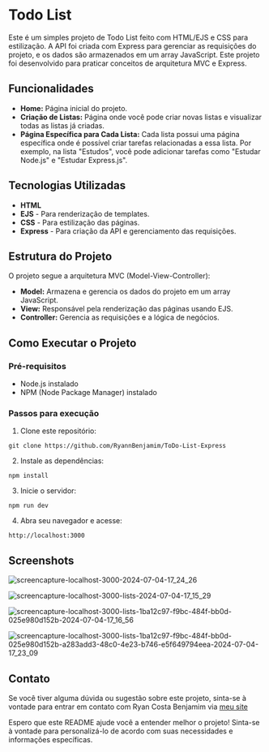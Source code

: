 # Todo List

Este é um simples projeto de Todo List feito com HTML/EJS e CSS para estilização. A API foi criada com Express para gerenciar as requisições do projeto, e os dados são armazenados em um array JavaScript. Este projeto foi desenvolvido para praticar conceitos de arquitetura MVC e Express.

## Funcionalidades

- **Home:** Página inicial do projeto.
- **Criação de Listas:** Página onde você pode criar novas listas e visualizar todas as listas já criadas.
- **Página Específica para Cada Lista:** Cada lista possui uma página específica onde é possível criar tarefas relacionadas a essa lista. Por exemplo, na lista "Estudos", você pode adicionar tarefas como "Estudar Node.js" e "Estudar Express.js".

## Tecnologias Utilizadas

- **HTML**
- **EJS** - Para renderização de templates.
- **CSS** - Para estilização das páginas.
- **Express** - Para criação da API e gerenciamento das requisições.

## Estrutura do Projeto

O projeto segue a arquitetura MVC (Model-View-Controller):

- **Model:** Armazena e gerencia os dados do projeto em um array JavaScript.
- **View:** Responsável pela renderização das páginas usando EJS.
- **Controller:** Gerencia as requisições e a lógica de negócios.

## Como Executar o Projeto

### Pré-requisitos

- Node.js instalado
- NPM (Node Package Manager) instalado

### Passos para execução

1. Clone este repositório:

```env
git clone https://github.com/RyannBenjamim/ToDo-List-Express
```

2. Instale as dependências:

```env
npm install
```

3. Inicie o servidor:

```env
npm run dev
```

4. Abra seu navegador e acesse:

```env
http://localhost:3000
```

## Screenshots

![screencapture-localhost-3000-2024-07-04-17_24_26](https://github.com/RyannBenjamim/ToDo-List-Express/assets/87036259/e02b1329-2a30-497c-a6df-591de41eb283)

![screencapture-localhost-3000-lists-2024-07-04-17_15_29](https://github.com/RyannBenjamim/ToDo-List-Express/assets/87036259/edab933d-195a-42c1-aded-69c754595576)

![screencapture-localhost-3000-lists-1ba12c97-f9bc-484f-bb0d-025e980d152b-2024-07-04-17_16_56](https://github.com/RyannBenjamim/ToDo-List-Express/assets/87036259/b4fc5a04-9bfa-4470-b0f8-9df51ae3c64b)

![screencapture-localhost-3000-lists-1ba12c97-f9bc-484f-bb0d-025e980d152b-a283add3-48c0-4e23-b746-e5f649794eea-2024-07-04-17_23_09](https://github.com/RyannBenjamim/ToDo-List-Express/assets/87036259/3c90b867-4f95-4f10-97f4-ea6dee960748)

## Contato

Se você tiver alguma dúvida ou sugestão sobre este projeto, sinta-se à vontade para entrar em contato com Ryan Costa Benjamim via [meu site](https://ryancostaportfolio.netlify.app/)

Espero que este README ajude você a entender melhor o projeto! Sinta-se à vontade para personalizá-lo de acordo com suas necessidades e informações específicas.
